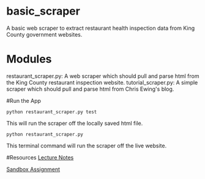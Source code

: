 # basic_scraper
A basic web scraper to extract restaurant health inspection data from King County government websites.

# Modules
restaurant_scraper.py: A web scraper which should pull and parse html from the King County restaurant inspection website.
tutorial_scraper.py: A simple scraper which should pull and parse html from Chris Ewing's blog.

#Run the App
```
python restaurant_scraper.py test
```
This will run the scraper off the locally saved html file.

```
python restaurant_scraper.py
```
This terminal command will run the scraper off the live website.

#Resources
[Lecture Notes](https://codefellows.github.io/sea-python-401d5/lectures/scraping.html)


[Sandbox Assignment](https://codefellows.github.io/sea-python-401d5/assignments/tutorials/scraper.html)
